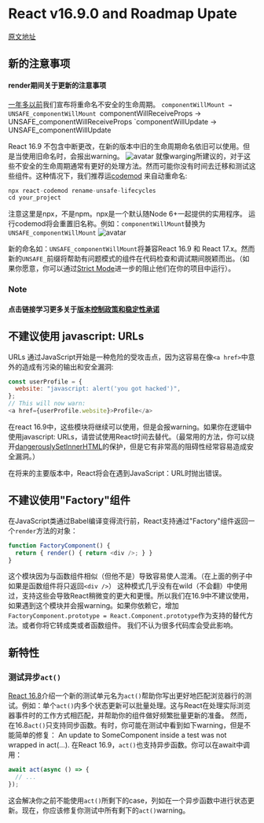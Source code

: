 # React v16.9.0 and Roadmap Upate
[原文地址](https://reactjs.org/blog/2019/08/08/react-v16.9.0.html	"原文地址")

## 新的注意事项

#### render期间关于更新的注意事项
[一年多以前]( https://reactjs.org/blog/2018/03/27/update-on-async-rendering.html	"Update on Async Rendering")我们宣布将重命名不安全的生命周期。
`componentWillMount → UNSAFE_componentWillMount
`componentWillReceiveProps → UNSAFE_componentWillReceiveProps
`componentWillUpdate → UNSAFE_componentWillUpdate

React  16.9 不包含中断更改，在新的版本中旧的生命周期命名依旧可以使用。但是当使用旧命名时，会报出warning。
![avatar](https://i.imgur.com/sngxSML.png)
就像warging所建议的，对于这些不安全的生命周期通常有更好的处理方法。然而可能你没有时间去迁移和测试这些组件。这种情况下，我们推荐运[codemod](https://medium.com/@cpojer/effective-javascript-codemods-5a6686bb46fb "Effective JavaScript Codemods") 来自动重命名:

``` javascript
npx react-codemod rename-unsafe-lifecycles
cd your_project
```
注意这里是npx，不是npm。npx是一个默认随Node 6+一起提供的实用程序。
运行codemod将会重置旧名称。例如：`componentWillMount`替换为`UNSAFE_componentWillMount`
![avatar](https://i.imgur.com/Heyvcyi.gif)

新的命名如：`UNSAFE_componentWillMount`将兼容React 16.9 和 React 17.x。然而新的`UNSAFE_`前缀将帮助有问题模式的组件在代码检查和调试期间脱颖而出。（如果你愿意，你可以通过[Strict Mode](https://reactjs.org/docs/strict-mode.html "Strict Mode" )进一步的阻止他们在你的项目中运行）。

### Note
#### 点击链接学习更多关于[版本控制政策和稳定性承诺](https://reactjs.org/docs/faq-versioning.html#commitment-to-stability)

## 不建议使用 javascript: URLs
URLs 通过JavaScript开始是一种危险的受攻击点，因为这容易在像`<a href>`中意外的造成有污染的输出和安全漏洞:
``` javascript
const userProfile = {
  website: "javascript: alert('you got hacked')",
};
// This will now warn:
<a href={userProfile.website}>Profile</a>
```
在react 16.9中，这些模块将继续可以使用，但是会报warning。如果你在逻辑中使用javascript: URLs，请尝试使用React时间去替代。（最常用的方法，你可以绕开[dangerouslySetInnerHTML](https://reactjs.org/docs/dom-elements.html#dangerouslysetinnerhtml)的保护，但是它有非常高的阻碍性经常容易造成安全漏洞。）

在将来的主要版本中，React将会在遇到JavaScript：URL时抛出错误。

## 不建议使用"Factory"组件
在JavaScript类通过Babel编译变得流行前，React支持通过"Factory"组件返回一个`render`方法的对象：
``` javascript
function FactoryComponent() {
  return { render() { return <div />; } }
}
```
这个模块因为与函数组件相似（但他不是）导致容易使人混淆。（在上面的例子中如果是函数组件将只返回`<div />`）
这种模式几乎没有在wild（不会翻）中使用过，支持这些会导致React稍微变的更大和更慢。所以我们在16.9中不建议使用，如果遇到这个模块并会报warning。如果你依赖它，增加`FactoryComponent.prototype = React.Component.prototype`作为支持的替代方法。或者你将它转成类或者函数组件。
我们不认为很多代码库会受此影响。

## 新特性
### 测试异步`act()`
[React 16.8](https://reactjs.org/blog/2019/02/06/react-v16.8.0.html)介绍一个新的测试单元名为`act()`帮助你写出更好地匹配浏览器行的测试。例如：单个`act()`内多个状态更新可以批量处理。这与React在处理实际浏览器事件时的工作方式相匹配，并帮助你的组件做好频繁批量更新的准备。
然而，在16.8`act()`只支持同步函数。有时，你可能在测试中看到如下warning，但是不能简单的修复：
An update to SomeComponent inside a test was not wrapped in act(...).
在React 16.9，`act()`也支持异步函数。你可以在await中调用：
``` javascript
await act(async () => {
  // ...
});
```
这会解决你之前不能使用`act()`所剩下的case，列如在一个异步函数中进行状态更新。现在，你应该修复你测试中所有剩下的`act()`warning。



















